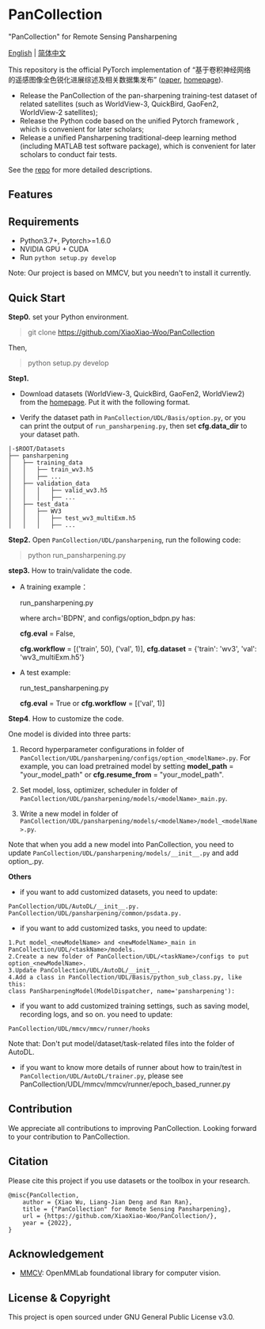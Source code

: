 # PanCollection
"PanCollection" for Remote Sensing Pansharpening

[English](https://github.com/XiaoXiao-Woo/PanCollection/edit/dev/README.md) | [简体中文](https://github.com/XiaoXiao-Woo/PanCollection/edit/dev/README_zh.md)

This repository is the official PyTorch implementation of “基于卷积神经网络的遥感图像全色锐化进展综述及相关数据集发布” ([paper](https://liangjiandeng.github.io/papers/2022/deng-jig2022.pdf), [homepage](https://liangjiandeng.github.io/PanCollection.html)).

* Release the PanCollection of the pan-sharpening training-test dataset of related satellites (such as WorldView-3, QuickBird, GaoFen2, WorldView-2 satellites); 
* Release the Python code based on the unified Pytorch framework , which is convenient for later scholars;
* Release a unified Pansharpening traditional-deep learning method (including MATLAB test software package), which is convenient for later scholars to conduct fair tests.

See the [repo](https://github.com/liangjiandeng/PanCollection) for more detailed descriptions. 
## Features


## Requirements
* Python3.7+, Pytorch>=1.6.0
* NVIDIA GPU + CUDA
* Run `python setup.py develop`

Note: Our project is based on MMCV, but you needn't to install it currently.

## Quick Start
**Step0.** set your Python environment.

>git clone https://github.com/XiaoXiao-Woo/PanCollection

Then, 

> python setup.py develop

**Step1.**
* Download datasets (WorldView-3, QuickBird, GaoFen2, WorldView2) from the [homepage](https://liangjiandeng.github.io/PanCollection.html). Put it with the following format. 

* Verify the dataset path in `PanCollection/UDL/Basis/option.py`, or you can print the output of `run_pansharpening.py`, then set __cfg.data_dir__ to your dataset path.

```
|-$ROOT/Datasets
├── pansharpening
│   ├── training_data
│   │   ├── train_wv3.h5
│   │   ├── ...
│   ├── validation_data
│   │   │   ├── valid_wv3.h5
│   │   │   ├── ...
│   ├── test_data
│   │   ├── WV3
│   │   │   ├── test_wv3_multiExm.h5
│   │   │   ├── ...
```

**Step2.** Open `PanCollection/UDL/pansharpening`,  run the following code:

> python run_pansharpening.py

**step3.** How to train/validate the code.

* A training example：

	run_pansharpening.py
  
	where arch='BDPN', and configs/option_bdpn.py has: 
  
	__cfg.eval__ = False, 
  
	__cfg.workflow__ = [('train', 50), ('val', 1)], __cfg.dataset__ = {'train': 'wv3', 'val': 'wv3_multiExm.h5'}
	
* A test example:

	run_test_pansharpening.py
  
	__cfg.eval__ = True or __cfg.workflow__ = [('val', 1)]

**Step4**. How to customize the code.

One model is divided into three parts:

1. Record hyperparameter configurations in folder of `PanCollection/UDL/pansharpening/configs/option_<modelName>.py`. For example, you can load pretrained model by setting __model_path__ = "your_model_path" or __cfg.resume_from__ = "your_model_path".

2. Set model, loss, optimizer, scheduler in folder of `PanCollection/UDL/pansharpening/models/<modelName>_main.py`.

3. Write a new model in folder of `PanCollection/UDL/pansharpening/models/<modelName>/model_<modelName>.py`.

Note that when you add a new model into PanCollection, you need to update `PanCollection/UDL/pansharpening/models/__init__.py` and add option_<modelName>.py.

**Others**
* if you want to add customized datasets, you need to update:

```
PanCollection/UDL/AutoDL/__init__.py.
PanCollection/UDL/pansharpening/common/psdata.py.
```

* if you want to add customized tasks, you need to update:

```
1.Put model_<newModelName> and <newModelName>_main in PanCollection/UDL/<taskName>/models.
2.Create a new folder of PanCollection/UDL/<taskName>/configs to put option_<newModelName>.
3.Update PanCollection/UDL/AutoDL/__init__.
4.Add a class in PanCollection/UDL/Basis/python_sub_class.py, like this:
class PanSharpeningModel(ModelDispatcher, name='pansharpening'):
```

* if you want to add customized training settings, such as saving model, recording logs, and so on. you need to update:

```
PanCollection/UDL/mmcv/mmcv/runner/hooks
```

Note that: Don't put model/dataset/task-related files into the folder of AutoDL.

* if you want to know more details of runner about how to train/test in `PanCollection/UDL/AutoDL/trainer.py`, please see PanCollection/UDL/mmcv/mmcv/runner/epoch_based_runner.py

## Contribution
We appreciate all contributions to improving PanCollection. Looking forward to your contribution to PanCollection.


## Citation
Please cite this project if you use datasets or the toolbox in your research.
```
@misc{PanCollection,
    author = {Xiao Wu, Liang-Jian Deng and Ran Ran},
    title = {"PanCollection" for Remote Sensing Pansharpening},
    url = {https://github.com/XiaoXiao-Woo/PanCollection/},
    year = {2022},
}
```

## Acknowledgement
- [MMCV](https://github.com/open-mmlab/mmcv): OpenMMLab foundational library for computer vision.

## License & Copyright
This project is open sourced under GNU General Public License v3.0.

